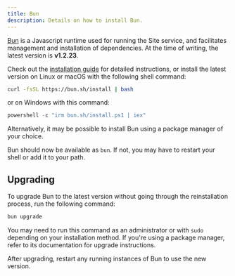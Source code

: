 ```yaml
---
title: Bun
description: Details on how to install Bun.
---
```


[Bun](https://bun.sh) is a Javascript runtime used for running the Site service, and facilitates management and installation of dependencies. At the time of writing, the latest version is **v1.2.23**.

Check out the [installation guide](https://bun.com/docs/installation) for detailed instructions, or install the latest version on Linux or macOS with the following shell command:

```bash
curl -fsSL https://bun.sh/install | bash
```

or on Windows with this command:

```powershell
powershell -c "irm bun.sh/install.ps1 | iex"
```

Alternatively, it may be possible to install Bun using a package manager of your choice.

Bun should now be available as `bun`. If not, you may have to restart your shell or add it to your path.

## Upgrading

To upgrade Bun to the latest version without going through the reinstallation process, run the following command:

```bash
bun upgrade
```

You may need to run this command as an administrator or with `sudo` depending on your installation method. If you're using a package manager, refer to its documentation for upgrade instructions.

After upgrading, restart any running instances of Bun to use the new version.
